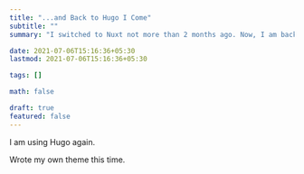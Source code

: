 ```yaml
---
title: "...and Back to Hugo I Come"
subtitle: ""
summary: "I switched to Nuxt not more than 2 months ago. Now, I am back to using Hugo, and intend to do so for the forseeable future."

date: 2021-07-06T15:16:36+05:30
lastmod: 2021-07-06T15:16:36+05:30

tags: []

math: false

draft: true
featured: false
---
```


I am using Hugo again. 

Wrote my own theme this time. 